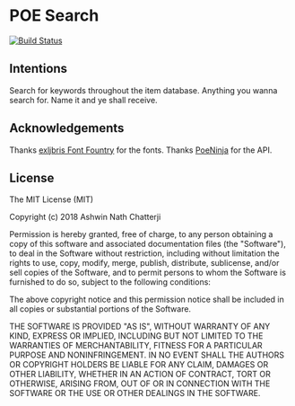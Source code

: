 # POE Search 
[![Build Status](https://travis-ci.org/ashwinath/poe-search-discord.svg?branch=master)](https://travis-ci.org/ashwinath/poe-search-discord)

## Intentions

Search for keywords throughout the item database. Anything you wanna search for. Name it and ye shall receive.

## Acknowledgements

Thanks [exljbris Font Fountry](https://www.exljbris.com/fontin.html) for the fonts.
Thanks [PoeNinja](http://poe.ninja) for the API.


## License

The MIT License (MIT)

Copyright (c) 2018 Ashwin Nath Chatterji

Permission is hereby granted, free of charge, to any person obtaining a copy of this software and associated documentation files (the "Software"), to deal in the Software without restriction, including without limitation the rights to use, copy, modify, merge, publish, distribute, sublicense, and/or sell copies of the Software, and to permit persons to whom the Software is furnished to do so, subject to the following conditions:

The above copyright notice and this permission notice shall be included in all copies or substantial portions of the Software.

THE SOFTWARE IS PROVIDED "AS IS", WITHOUT WARRANTY OF ANY KIND, EXPRESS OR IMPLIED, INCLUDING BUT NOT LIMITED TO THE WARRANTIES OF MERCHANTABILITY, FITNESS FOR A PARTICULAR PURPOSE AND NONINFRINGEMENT. IN NO EVENT SHALL THE AUTHORS OR COPYRIGHT HOLDERS BE LIABLE FOR ANY CLAIM, DAMAGES OR OTHER LIABILITY, WHETHER IN AN ACTION OF CONTRACT, TORT OR OTHERWISE, ARISING FROM, OUT OF OR IN CONNECTION WITH THE SOFTWARE OR THE USE OR OTHER DEALINGS IN THE SOFTWARE.

